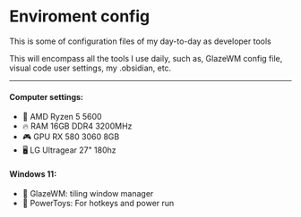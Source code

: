 # Enviroment config
This is some of configuration files of my day-to-day as developer tools

This will encompass all the tools I use daily, such as, GlazeWM config file, visual code user settings, my .obsidian, etc.

---

#### Computer settings:
- 🧠 AMD Ryzen 5 5600
- 🔥 RAM	16GB DDR4 3200MHz
- 🎮 GPU	RX 580 3060 8GB
- 🖥️ LG Ultragear 27" 180hz

#### Windows 11:
- 🧱 GlazeWM: tiling window manager
- 🧠 PowerToys: For hotkeys and power run
